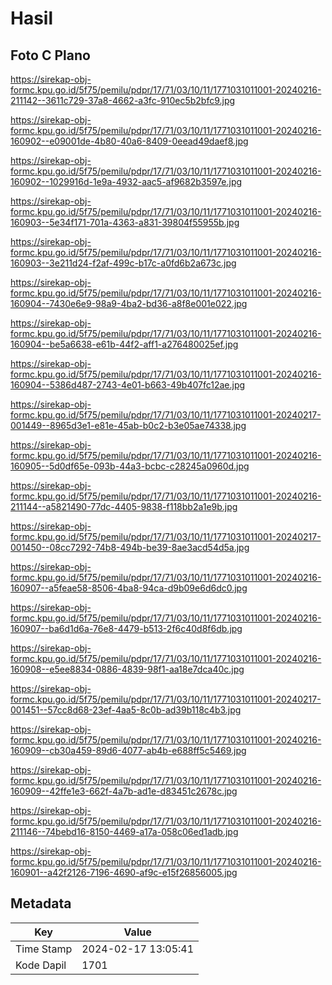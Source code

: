 # Hasil

## Foto C Plano

https://sirekap-obj-formc.kpu.go.id/5f75/pemilu/pdpr/17/71/03/10/11/1771031011001-20240216-211142--3611c729-37a8-4662-a3fc-910ec5b2bfc9.jpg

https://sirekap-obj-formc.kpu.go.id/5f75/pemilu/pdpr/17/71/03/10/11/1771031011001-20240216-160902--e09001de-4b80-40a6-8409-0eead49daef8.jpg

https://sirekap-obj-formc.kpu.go.id/5f75/pemilu/pdpr/17/71/03/10/11/1771031011001-20240216-160902--1029916d-1e9a-4932-aac5-af9682b3597e.jpg

https://sirekap-obj-formc.kpu.go.id/5f75/pemilu/pdpr/17/71/03/10/11/1771031011001-20240216-160903--5e34f171-701a-4363-a831-39804f55955b.jpg

https://sirekap-obj-formc.kpu.go.id/5f75/pemilu/pdpr/17/71/03/10/11/1771031011001-20240216-160903--3e211d24-f2af-499c-b17c-a0fd6b2a673c.jpg

https://sirekap-obj-formc.kpu.go.id/5f75/pemilu/pdpr/17/71/03/10/11/1771031011001-20240216-160904--7430e6e9-98a9-4ba2-bd36-a8f8e001e022.jpg

https://sirekap-obj-formc.kpu.go.id/5f75/pemilu/pdpr/17/71/03/10/11/1771031011001-20240216-160904--be5a6638-e61b-44f2-aff1-a276480025ef.jpg

https://sirekap-obj-formc.kpu.go.id/5f75/pemilu/pdpr/17/71/03/10/11/1771031011001-20240216-160904--5386d487-2743-4e01-b663-49b407fc12ae.jpg

https://sirekap-obj-formc.kpu.go.id/5f75/pemilu/pdpr/17/71/03/10/11/1771031011001-20240217-001449--8965d3e1-e81e-45ab-b0c2-b3e05ae74338.jpg

https://sirekap-obj-formc.kpu.go.id/5f75/pemilu/pdpr/17/71/03/10/11/1771031011001-20240216-160905--5d0df65e-093b-44a3-bcbc-c28245a0960d.jpg

https://sirekap-obj-formc.kpu.go.id/5f75/pemilu/pdpr/17/71/03/10/11/1771031011001-20240216-211144--a5821490-77dc-4405-9838-f118bb2a1e9b.jpg

https://sirekap-obj-formc.kpu.go.id/5f75/pemilu/pdpr/17/71/03/10/11/1771031011001-20240217-001450--08cc7292-74b8-494b-be39-8ae3acd54d5a.jpg

https://sirekap-obj-formc.kpu.go.id/5f75/pemilu/pdpr/17/71/03/10/11/1771031011001-20240216-160907--a5feae58-8506-4ba8-94ca-d9b09e6d6dc0.jpg

https://sirekap-obj-formc.kpu.go.id/5f75/pemilu/pdpr/17/71/03/10/11/1771031011001-20240216-160907--ba6d1d6a-76e8-4479-b513-2f6c40d8f6db.jpg

https://sirekap-obj-formc.kpu.go.id/5f75/pemilu/pdpr/17/71/03/10/11/1771031011001-20240216-160908--e5ee8834-0886-4839-98f1-aa18e7dca40c.jpg

https://sirekap-obj-formc.kpu.go.id/5f75/pemilu/pdpr/17/71/03/10/11/1771031011001-20240217-001451--57cc8d68-23ef-4aa5-8c0b-ad39b118c4b3.jpg

https://sirekap-obj-formc.kpu.go.id/5f75/pemilu/pdpr/17/71/03/10/11/1771031011001-20240216-160909--cb30a459-89d6-4077-ab4b-e688ff5c5469.jpg

https://sirekap-obj-formc.kpu.go.id/5f75/pemilu/pdpr/17/71/03/10/11/1771031011001-20240216-160909--42ffe1e3-662f-4a7b-ad1e-d83451c2678c.jpg

https://sirekap-obj-formc.kpu.go.id/5f75/pemilu/pdpr/17/71/03/10/11/1771031011001-20240216-211146--74bebd16-8150-4469-a17a-058c06ed1adb.jpg

https://sirekap-obj-formc.kpu.go.id/5f75/pemilu/pdpr/17/71/03/10/11/1771031011001-20240216-160901--a42f2126-7196-4690-af9c-e15f26856005.jpg


## Metadata

| Key        | Value               |
| ---------- | ------------------- |
| Time Stamp | 2024-02-17 13:05:41 |
| Kode Dapil | 1701                |



